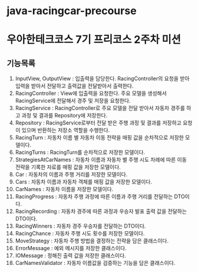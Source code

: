 # java-racingcar-precourse

우아한테크코스 7기 프리코스 2주차 미션
======================================
기능목록
--------
1. InputView, OutputView : 입출력을 담당한다. RacingController의 요청을 받아 입력을 받아서 전달하고 출력값을 전달받아서 출력한다.
2. RacingController : View에 입출력을 요청한다. 주요 모델을 생성해서 RacingService에 전달해서 경주 및 저장을 요청한다.
3. RacingService : RacingController로 주요 모델을 전달 받아서 자동차 경주를 하고 과정 및 결과를 Repository에 저장한다.
4. Repository : RacingService로부터 전달 받은 주행 과정 및 결과를 저장하고 요청이 있으며 반환하는 저장소 역할을 수행한다.
5. RacingTurn : 자동차 이름 별 자동차 이동 전략을 매핑 값을 순차적으로 저장한 모델이다.
6. RacingTurns : RacingTurn를 순차적으로 저장한 모델이다.
7. StrategiesAtCarNames : 자동차 이름과 자동차 별 주행 시도 차례에 따른 이동 전략을 기록한 자료를 매핑 값을 저장한 모델이다.
8. Car : 자동차의 이름과 주행 거리를 저장한 모델이다.
9. Cars : 자동차 이름과 자동차 객체를 매핑 값을 저장한 모델이다.
10. CarNames : 자동차 이름을 저장한 모델이다.
11. RacingProgress : 자동차 주행 과정에 따른 이름과 주행 거리를 전달하는 DTO이다.
12. RacingRecording : 자동차 경주에 따른 과정과 우승자 발표 출력 값을 전달하는 DTO이다.
13. RacingWinners : 자동차 경주 우승자를 전달하는 DTO이다.
14. RacingChance : 자동차 주행 시도 횟수를 저장한 모델이다.
15. MoveStrategy : 자동차 주행 방법을 결정하는 전략을 담은 클래스이다.
16. ErrorMessage : 예외 메시지를 저장한 클래스이다.
17. IOMessage : 정해진 출력 값을 저장한 클래스이다.
18. CarNamesValidator : 자동차 이름값을 검증하는 기능을 담은 클래스이다.